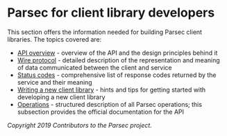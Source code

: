 # Parsec for client library developers

This section offers the information needed for building Parsec client libraries. The topics covered
are:

- [API overview](api_overview.md) - overview of the API and the design principles behind it
- [Wire protocol](wire_protocol.md) - detailed description of the representation and meaning of data
   communicated between the client and service
- [Status codes](status_codes.md) - comprehensive list of response codes returned by the service and
   their meaning
- [Writing a new client library](writing_library.md) - hints and tips for getting started with
   developing a new client library
- [Operations](operations) - structured description of all Parsec operations; this subsection
   provides the official documentation for the API

*Copyright 2019 Contributors to the Parsec project.*
